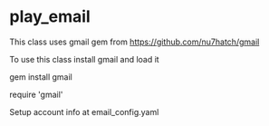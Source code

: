 play_email
==========

This class uses gmail gem from https://github.com/nu7hatch/gmail

To use this class install gmail and load it

gem install gmail

require 'gmail'

Setup account info at email_config.yaml
